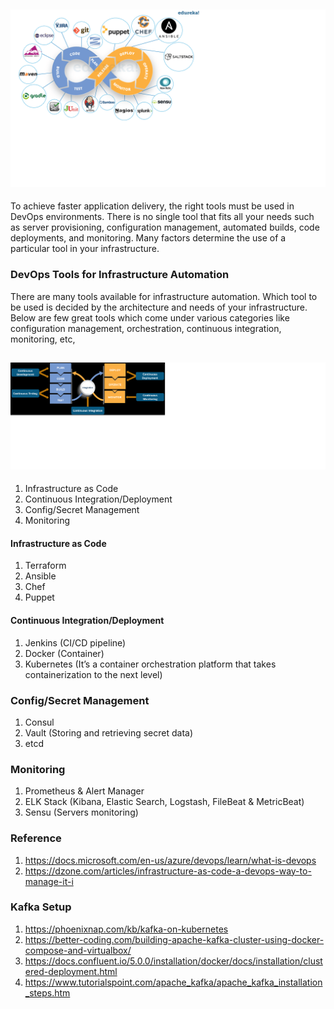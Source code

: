 ## ![devops-overview-logo](misc/Devops-Overview.png)
To achieve faster application delivery, the right tools must be used in DevOps environments. There is no single tool that fits all your needs such as server provisioning, configuration management, automated builds, code deployments, and monitoring. Many factors determine the use of a particular tool in your infrastructure.

### DevOps Tools for Infrastructure Automation
There are many tools available for infrastructure automation. Which tool to be used is decided by the architecture and needs of your infrastructure. Below are few great tools which come under various categories like configuration management, orchestration, continuous integration, monitoring, etc,

## ![devops-flow-logo](misc/Devops-Flow.png)

1. Infrastructure as Code
2. Continuous Integration/Deployment
3. Config/Secret Management
4. Monitoring

#### Infrastructure as Code
1. Terraform
2. Ansible
3. Chef
4. Puppet

#### Continuous Integration/Deployment
1. Jenkins (CI/CD pipeline)
2. Docker (Container)
3. Kubernetes (It’s a container orchestration platform that takes containerization to the next level)

### Config/Secret Management
1. Consul
2. Vault (Storing and retrieving secret data)
3. etcd

### Monitoring
1. Prometheus & Alert Manager
2. ELK Stack (Kibana, Elastic Search, Logstash, FileBeat & MetricBeat)
3. Sensu (Servers monitoring)

### Reference
1. https://docs.microsoft.com/en-us/azure/devops/learn/what-is-devops
2. https://dzone.com/articles/infrastructure-as-code-a-devops-way-to-manage-it-i

### Kafka Setup
1. https://phoenixnap.com/kb/kafka-on-kubernetes
2. https://better-coding.com/building-apache-kafka-cluster-using-docker-compose-and-virtualbox/
3. https://docs.confluent.io/5.0.0/installation/docker/docs/installation/clustered-deployment.html
4. https://www.tutorialspoint.com/apache_kafka/apache_kafka_installation_steps.htm
